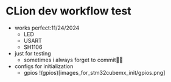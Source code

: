 # CLion dev workflow test

- works perfect:11/24/2024 
  - LED
  - USART
  - SH1106
- just for testing 
  - sometimes i always forget to commit🤣🤣 
- configs for initialization
  - gpios
  !(gpios)[images_for_stm32cubemx_init/gpios.png]